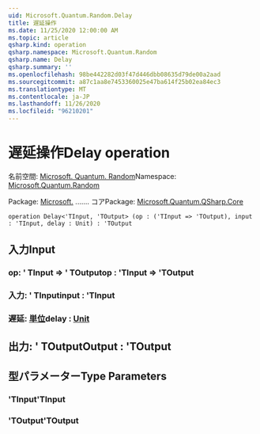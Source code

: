 ```yaml
---
uid: Microsoft.Quantum.Random.Delay
title: 遅延操作
ms.date: 11/25/2020 12:00:00 AM
ms.topic: article
qsharp.kind: operation
qsharp.namespace: Microsoft.Quantum.Random
qsharp.name: Delay
qsharp.summary: ''
ms.openlocfilehash: 98be442282d03f47d446dbb08635d79de00a2aad
ms.sourcegitcommit: a87c1aa8e7453360025e47ba614f25b02ea84ec3
ms.translationtype: MT
ms.contentlocale: ja-JP
ms.lasthandoff: 11/26/2020
ms.locfileid: "96210201"
---
```

# <a name="delay-operation"></a><span data-ttu-id="dc404-102">遅延操作</span><span class="sxs-lookup"><span data-stu-id="dc404-102">Delay operation</span></span>

<span data-ttu-id="dc404-103">名前空間: [Microsoft. Quantum. Random](xref:Microsoft.Quantum.Random)</span><span class="sxs-lookup"><span data-stu-id="dc404-103">Namespace: [Microsoft.Quantum.Random](xref:Microsoft.Quantum.Random)</span></span>

<span data-ttu-id="dc404-104">Package: [Microsoft.](https://nuget.org/packages/Microsoft.Quantum.QSharp.Core) ....... コア</span><span class="sxs-lookup"><span data-stu-id="dc404-104">Package: [Microsoft.Quantum.QSharp.Core](https://nuget.org/packages/Microsoft.Quantum.QSharp.Core)</span></span>




```qsharp
operation Delay<'TInput, 'TOutput> (op : ('TInput => 'TOutput), input : 'TInput, delay : Unit) : 'TOutput
```


## <a name="input"></a><span data-ttu-id="dc404-105">入力</span><span class="sxs-lookup"><span data-stu-id="dc404-105">Input</span></span>

### <a name="op--tinput--toutput"></a><span data-ttu-id="dc404-106">op: ' TInput => ' TOutput</span><span class="sxs-lookup"><span data-stu-id="dc404-106">op : 'TInput => 'TOutput</span></span> 




### <a name="input--tinput"></a><span data-ttu-id="dc404-107">入力: ' TInput</span><span class="sxs-lookup"><span data-stu-id="dc404-107">input : 'TInput</span></span>




### <a name="delay--unit"></a><span data-ttu-id="dc404-108">遅延: [単位](xref:microsoft.quantum.lang-ref.unit)</span><span class="sxs-lookup"><span data-stu-id="dc404-108">delay : [Unit](xref:microsoft.quantum.lang-ref.unit)</span></span>





## <a name="output--toutput"></a><span data-ttu-id="dc404-109">出力: ' TOutput</span><span class="sxs-lookup"><span data-stu-id="dc404-109">Output : 'TOutput</span></span>



## <a name="type-parameters"></a><span data-ttu-id="dc404-110">型パラメーター</span><span class="sxs-lookup"><span data-stu-id="dc404-110">Type Parameters</span></span>

### <a name="tinput"></a><span data-ttu-id="dc404-111">'TInput</span><span class="sxs-lookup"><span data-stu-id="dc404-111">'TInput</span></span>


### <a name="toutput"></a><span data-ttu-id="dc404-112">'TOutput</span><span class="sxs-lookup"><span data-stu-id="dc404-112">'TOutput</span></span>

